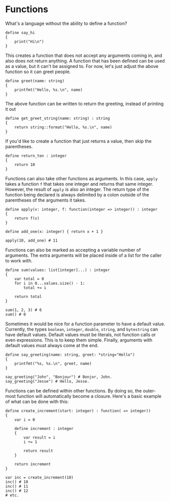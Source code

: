 Functions
=========

What's a language without the ability to define a function?

```
define say_hi
{
    print("Hi\n")
}
```

This creates a function that does not accept any arguments coming in, and also does not return anything. A function that has been defined can be used as a value, but it can't be assigned to. For now, let's just adjust the above function so it can greet people.

```
define greet(name: string)
{
    printfmt("Hello, %s.\n", name)
}
```

The above function can be written to return the greeting, instead of printing it out

```
define get_greet_string(name: string) : string
{
    return string::format("Hello, %s.\n", name)
}
```

If you'd like to create a function that just returns a value, then skip the parentheses.

```
define return_ten : integer
{
    return 10
}
```

Functions can also take other functions as arguments. In this case, `apply` takes a function `f` that takes one integer and returns that same integer. However, the result of `apply` is also an integer. The return type of the function being declared is always delimited by a colon
outside of the parentheses of the arguments it takes.

```
define apply(v: integer, f: function(integer => integer)) : integer
{
    return f(v)
}

define add_one(x: integer) { return x + 1 }

apply(10, add_one) # 11
```

Functions can also be marked as accepting a variable number of arguments. The extra arguments will be placed inside of a list for the caller to work with.

```
define sum(values: list[integer]...) : integer
{
    var total = 0
    for i in 0...values.size() - 1:
        total += i

    return total
}

sum(1, 2, 3) # 6
sum() # 0
```

Sometimes it would be nice for a function parameter to have a default value. Currently, the types `boolean`, `integer`, `double`, `string`, and `bytestring` can have default values. Default values must be literals, not function calls or even expressions. This is to keep them simple. Finally, arguments with default values must always come at the end.

```
define say_greeting(name: string, greet: *string="Hello")
{
    printfmt("%s, %s.\n", greet, name)
}

say_greeting("John", "Bonjour") # Bonjor, John.
say_greeting("Jesse") # Hello, Jesse.
```

Functions can be defined within other functions. By doing so, the outer-most function will automatically become a closure. Here's a basic example of what can be done with this:

```
define create_increment(start: integer) : function( => integer))
{
    var i = 0

    define increment : integer
    {
        var result = i
        i += 1

        return result
    }

    return increment
}

var inc = create_increment(10)
inc() # 10
inc() # 11
inc() # 12
# etc.
```
